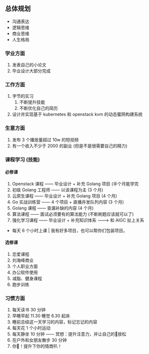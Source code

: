 ## 总体规划

- 沟通表达  
- 逻辑思维  
- 商业思维  
- 人生格局

### 学业方面

1. 发表自己的小论文
2. 毕业设计大部分完成

### 工作方面

1. 字节的实习
	1. 不断提升技能
	2. 不断优化自己的简历
2. 设计并实现基于 kubernetes 和 openstack kvm 的动态蜜网构建系统

### 生意方面

1. 发布 3 个播放量超过 10w 的短视频
2. 有一个收入不少于 2000 的副业 (但是不是很需要自己的精力)

### 课程学习 (技能)

#### 必修课

1. Openstack 课程 —— 毕业设计 + 补充 Golang 项目 (半个月能学完
2. 初级 Golang 工程师 —— 以该课程为主 (3 个月)
3. 云原生课程 —— 毕业设计 + 补充 Golang 项目 (4 个月)
4. Go 实战训练营 —— 4 个项目 + 直播并发队列内容 (3 个月)
5. Golang 课程 —— 查漏补缺的内容 (4 个月)
6. 算法课程 —— 面试必须要有的算法能力 (不断刷题应该就可以了)
7. 强化学习课程 —— 毕业设计 + 补充知识体系 ---> 和 AIGC 扯上关系

- 每天 6 个小时上课 | 我有好多项目，也可以帮你们包装项目。

#### 选修课

1. 恋爱课程
2. 刘海峰商业
3. 个人职业方面
4. 办公软件使用
5. 减脂、健身课程
6. 跑步训练

### 习惯方面

1. 每天读书 30 分钟
2. 早睡早起 11.30 睡觉 6.30 起床
3. 睡前总结这一天学习的内容，标记忘记的内容
4. 每天花 1 个小时运动
5. 每天静坐 10 分钟 —— 冥想：提升注意力，并让自己的🧠放松
6. 在户外和女朋友散步 30 分钟
7. 你🦆！提升下你的情商叭！
